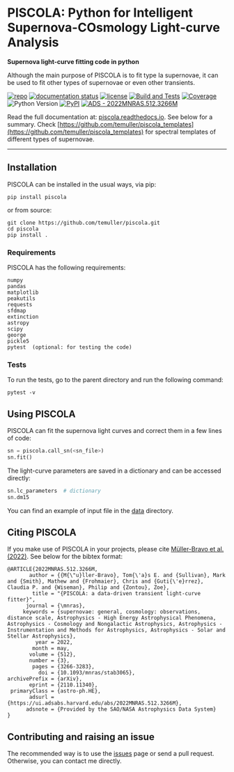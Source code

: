 # PISCOLA: Python for Intelligent Supernova-COsmology Light-curve Analysis

**Supernova light-curve fitting code in python**

Although the main purpose of PISCOLA is to fit type Ia supernovae, it can be used to fit other types of supernovae or even other transients.

[![repo](https://img.shields.io/badge/GitHub-temuller%2Fpiscola-blue.svg?style=flat)](https://github.com/temuller/piscola)
[![documentation status](https://readthedocs.org/projects/piscola/badge/?version=latest&style=flat)](https://piscola.readthedocs.io/en/latest/?badge=latest)
[![license](http://img.shields.io/badge/license-MIT-blue.svg?style=flat)](https://github.com/temuller/piscola/blob/master/LICENSE)
[![Build and Tests](https://github.com/temuller/piscola/actions/workflows/main.yml/badge.svg)](https://github.com/temuller/piscola/actions/workflows/main.yml)
[![Coverage](https://raw.githubusercontent.com/temuller/piscola/master/coverage.svg)](https://raw.githubusercontent.com/temuller/piscola/master/coverage.svg)
![Python Version](https://img.shields.io/badge/Python-3.8%2B-blue)
[![PyPI](https://img.shields.io/pypi/v/piscola?label=PyPI&logo=pypi&logoColor=white)](https://pypi.org/project/piscola/)
[![ADS -  2022MNRAS.512.3266M ](https://img.shields.io/badge/ADS-_2022MNRAS.512.3266M_-2ea44f)](https://ui.adsabs.harvard.edu/abs/2022MNRAS.512.3266M/abstract)

Read the full documentation at: [piscola.readthedocs.io](http://piscola.readthedocs.io/). See below for a summary. Check [https://github.com/temuller/piscola_templates](https://github.com/temuller/piscola_templates) for spectral templates of different types of supernovae.

___
## Installation

PISCOLA can be installed in the usual ways, via pip:

```
pip install piscola
```

or from source:

```
git clone https://github.com/temuller/piscola.git
cd piscola
pip install .
```

### Requirements

PISCOLA has the following requirements:

```
numpy
pandas
matplotlib
peakutils
requests
sfdmap
extinction
astropy
scipy
george
pickle5
pytest  (optional: for testing the code)
```

### Tests

To run the tests, go to the parent directory and run the following command:

```
pytest -v
```

## Using PISCOLA

PISCOLA can fit the supernova light curves and correct them in a few lines of code:


```python
sn = piscola.call_sn(<sn_file>)
sn.fit()
```

The light-curve parameters are saved in a dictionary and can be accessed directly:

```python
sn.lc_parameters  # dictionary
sn.dm15
```

You can find an example of input file in the [data](https://github.com/temuller/piscola/tree/master/data) directory.

## Citing PISCOLA

If you make use of PISCOLA in your projects, please cite [Müller-Bravo et al. (2022)](https://ui.adsabs.harvard.edu/abs/2022MNRAS.512.3266M/abstract). See below for the bibtex format:

```code
@ARTICLE{2022MNRAS.512.3266M,
       author = {{M{\"u}ller-Bravo}, Tom{\'a}s E. and {Sullivan}, Mark and {Smith}, Mathew and {Frohmaier}, Chris and {Guti{\'e}rrez}, Claudia P. and {Wiseman}, Philip and {Zontou}, Zoe},
        title = "{PISCOLA: a data-driven transient light-curve fitter}",
      journal = {\mnras},
     keywords = {supernovae: general, cosmology: observations, distance scale, Astrophysics - High Energy Astrophysical Phenomena, Astrophysics - Cosmology and Nongalactic Astrophysics, Astrophysics - Instrumentation and Methods for Astrophysics, Astrophysics - Solar and Stellar Astrophysics},
         year = 2022,
        month = may,
       volume = {512},
       number = {3},
        pages = {3266-3283},
          doi = {10.1093/mnras/stab3065},
archivePrefix = {arXiv},
       eprint = {2110.11340},
 primaryClass = {astro-ph.HE},
       adsurl = {https://ui.adsabs.harvard.edu/abs/2022MNRAS.512.3266M},
      adsnote = {Provided by the SAO/NASA Astrophysics Data System}
}
```

## Contributing and raising an issue

The recommended way is to use the [issues](https://github.com/temuller/piscola/issues) page or send a pull request. Otherwise, you can contact me directly.
